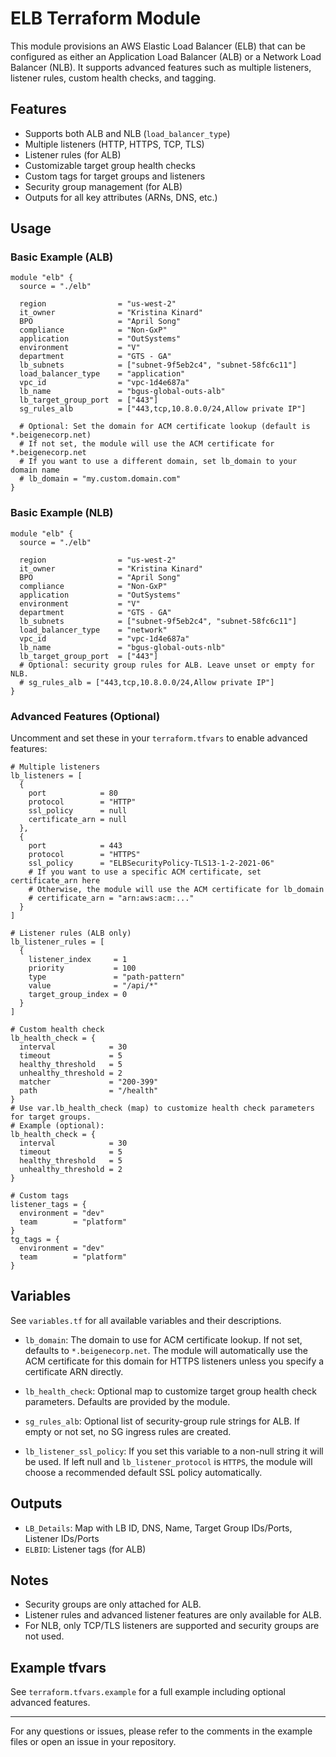 # ELB Terraform Module

This module provisions an AWS Elastic Load Balancer (ELB) that can be configured as either an Application Load Balancer (ALB) or a Network Load Balancer (NLB). It supports advanced features such as multiple listeners, listener rules, custom health checks, and tagging.

## Features
- Supports both ALB and NLB (`load_balancer_type`)
- Multiple listeners (HTTP, HTTPS, TCP, TLS)
- Listener rules (for ALB)
- Customizable target group health checks
- Custom tags for target groups and listeners
- Security group management (for ALB)
- Outputs for all key attributes (ARNs, DNS, etc.)

## Usage

### Basic Example (ALB)
```hcl
module "elb" {
  source = "./elb"

  region                = "us-west-2"
  it_owner              = "Kristina Kinard"
  BPO                   = "April Song"
  compliance            = "Non-GxP"
  application           = "OutSystems"
  environment           = "V"
  department            = "GTS - GA"
  lb_subnets            = ["subnet-9f5eb2c4", "subnet-58fc6c11"]
  load_balancer_type    = "application"
  vpc_id                = "vpc-1d4e687a"
  lb_name               = "bgus-global-outs-alb"
  lb_target_group_port  = ["443"]
  sg_rules_alb          = ["443,tcp,10.8.0.0/24,Allow private IP"]

  # Optional: Set the domain for ACM certificate lookup (default is *.beigenecorp.net)
  # If not set, the module will use the ACM certificate for *.beigenecorp.net
  # If you want to use a different domain, set lb_domain to your domain name
  # lb_domain = "my.custom.domain.com"
}
```

### Basic Example (NLB)
```hcl
module "elb" {
  source = "./elb"

  region                = "us-west-2"
  it_owner              = "Kristina Kinard"
  BPO                   = "April Song"
  compliance            = "Non-GxP"
  application           = "OutSystems"
  environment           = "V"
  department            = "GTS - GA"
  lb_subnets            = ["subnet-9f5eb2c4", "subnet-58fc6c11"]
  load_balancer_type    = "network"
  vpc_id                = "vpc-1d4e687a"
  lb_name               = "bgus-global-outs-nlb"
  lb_target_group_port  = ["443"]
  # Optional: security group rules for ALB. Leave unset or empty for NLB.
  # sg_rules_alb = ["443,tcp,10.8.0.0/24,Allow private IP"]
}
```

### Advanced Features (Optional)
Uncomment and set these in your `terraform.tfvars` to enable advanced features:
```hcl
# Multiple listeners
lb_listeners = [
  {
    port            = 80
    protocol        = "HTTP"
    ssl_policy      = null
    certificate_arn = null
  },
  {
    port            = 443
    protocol        = "HTTPS"
    ssl_policy      = "ELBSecurityPolicy-TLS13-1-2-2021-06"
    # If you want to use a specific ACM certificate, set certificate_arn here
    # Otherwise, the module will use the ACM certificate for lb_domain
    # certificate_arn = "arn:aws:acm:..."
  }
]

# Listener rules (ALB only)
lb_listener_rules = [
  {
    listener_index     = 1
    priority           = 100
    type               = "path-pattern"
    value              = "/api/*"
    target_group_index = 0
  }
]

# Custom health check
lb_health_check = {
  interval            = 30
  timeout             = 5
  healthy_threshold   = 5
  unhealthy_threshold = 2
  matcher             = "200-399"
  path                = "/health"
}
# Use var.lb_health_check (map) to customize health check parameters for target groups.
# Example (optional):
lb_health_check = {
  interval            = 30
  timeout             = 5
  healthy_threshold   = 5
  unhealthy_threshold = 2
}

# Custom tags
listener_tags = {
  environment = "dev"
  team        = "platform"
}
tg_tags = {
  environment = "dev"
  team        = "platform"
}
```


## Variables
See `variables.tf` for all available variables and their descriptions.

- `lb_domain`: The domain to use for ACM certificate lookup. If not set, defaults to `*.beigenecorp.net`. The module will automatically use the ACM certificate for this domain for HTTPS listeners unless you specify a certificate ARN directly.

- `lb_health_check`: Optional map to customize target group health check parameters. Defaults are provided by the module.

- `sg_rules_alb`: Optional list of security-group rule strings for ALB. If empty or not set, no SG ingress rules are created.

- `lb_listener_ssl_policy`: If you set this variable to a non-null string it will be used. If left null and `lb_listener_protocol` is `HTTPS`, the module will choose a recommended default SSL policy automatically.

## Outputs
- `LB_Details`: Map with LB ID, DNS, Name, Target Group IDs/Ports, Listener IDs/Ports
- `ELBID`: Listener tags (for ALB)

## Notes
- Security groups are only attached for ALB.
- Listener rules and advanced listener features are only available for ALB.
- For NLB, only TCP/TLS listeners are supported and security groups are not used.

## Example tfvars
See `terraform.tfvars.example` for a full example including optional advanced features.

---

For any questions or issues, please refer to the comments in the example files or open an issue in your repository.
